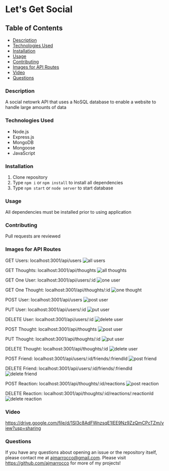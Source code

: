 # Let's Get Social

## Table of Contents
* [Description](#description)
* [Technologies Used](#technologies-used)
* [Installation](#installation)
* [Usage](#usage)
* [Contributing](#contributing)
* [Images for API Routes](#images-for-api-routes)
* [Video](#video)
* [Questions](#questions)

### Description
A social netowrk API that uses a NoSQL database to enable a website to handle large amounts of data

### Technologies Used
* Node.js
* Express.js
* MongoDB
* Mongoose
* JavaScript

### Installation
1. Clone repository
2. Type `npm i` or `npm install` to install all dependencies
3. Type `npm start` or `node server` to start database

### Usage 
All dependencies must be installed prior to using application

### Contributing 
Pull requests are reviewed

### Images for API Routes

GET Users: localhost:3001/api/users
![all users](./images/allUsers.jpg)

GET Thoughts: localhost:3001/api/thoughts
![all thoughts](./images/allThoughts.jpg)

GET One User: localhost:3001/api/users/:id
![one user](./images/oneUser.jpg)

GET One Thought: localhost:3001/api/thoughts/:id
![one thought](./images/oneThought.jpg)

POST User: localhost:3001/api/users
![post user](./images/createUser.jpg)

PUT User: localhost:3001/api/users/:id
![put user](./images/updateUser.jpg)

DELETE User: localhost:3001/api/users/:id
![delete user](./images/deleteUser.jpg)

POST Thought: localhost:3001/api/thoughts
![post user](./images/createThought.jpg)

PUT Thought: localhost:3001/api/thoughts/:id
![put user](./images/updateThought.jpg)

DELETE Thought: localhost:3001/api/thoughts/:id
![delete user](./images/deleteThought.jpg)

POST Friend: localhost:3001/api/users/:id/friends/:friendId
![post friend](./images/addFriend.jpg)

DELETE Friend: localhost:3001/api/users/:id/friends/:friendId
![delete friend](./images/removeFriend.jpg)

POST Reaction: localhost:3001/api/thoughts/:id/reactions
![post reaction](./images/addReaction.jpg)

DELETE Reaction: localhost:3001/api/thoughts/:id/reactions/:reactionId
![delete reaction](./images/removeReaction.jpg)

### Video
https://drive.google.com/file/d/1SI3c8AdFWnzsqE1IEE9Nz9ZzQmCPcTZm/view?usp=sharing

### Questions
If you have any questions about opening an issue or the repository itself, please contact me at ajmarrocco@gmail.com. Please visit https://github.com/ajmarrocco for more of my projects!